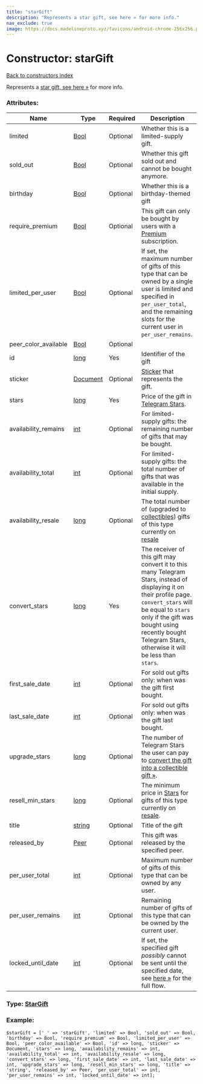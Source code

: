 ```yaml
---
title: "starGift"
description: "Represents a star gift, see here » for more info."
nav_exclude: true
image: https://docs.madelineproto.xyz/favicons/android-chrome-256x256.png
---
```

# Constructor: starGift  
[Back to constructors index](/API_docs/constructors/index.html)



Represents a [star gift, see here »](https://core.telegram.org/api/gifts) for more info.

### Attributes:

| Name     |    Type       | Required | Description |
|----------|---------------|----------|-------------|
|limited|[Bool](/API_docs/types/Bool.html) | Optional|Whether this is a limited-supply gift.|
|sold\_out|[Bool](/API_docs/types/Bool.html) | Optional|Whether this gift sold out and cannot be bought anymore.|
|birthday|[Bool](/API_docs/types/Bool.html) | Optional|Whether this is a birthday-themed gift|
|require\_premium|[Bool](/API_docs/types/Bool.html) | Optional|This gift can only be bought by users with a [Premium](https://core.telegram.org/api/premium) subscription.|
|limited\_per\_user|[Bool](/API_docs/types/Bool.html) | Optional|If set, the maximum number of gifts of this type that can be owned by a single user is limited and specified in `per_user_total`, and the remaining slots for the current user in `per_user_remains`.|
|peer\_color\_available|[Bool](/API_docs/types/Bool.html) | Optional|
|id|[long](/API_docs/types/long.html) | Yes|Identifier of the gift|
|sticker|[Document](/API_docs/types/Document.html) | Optional|[Sticker](https://core.telegram.org/api/stickers) that represents the gift.|
|stars|[long](/API_docs/types/long.html) | Yes|Price of the gift in [Telegram Stars](https://core.telegram.org/api/stars).|
|availability\_remains|[int](/API_docs/types/int.html) | Optional|For limited-supply gifts: the remaining number of gifts that may be bought.|
|availability\_total|[int](/API_docs/types/int.html) | Optional|For limited-supply gifts: the total number of gifts that was available in the initial supply.|
|availability\_resale|[long](/API_docs/types/long.html) | Optional|The total number of (upgraded to [collectibles](https://core.telegram.org/api/gifts#collectible-gifts)) gifts of this type currently on [resale](https://core.telegram.org/api/gifts#reselling-collectible-gifts)|
|convert\_stars|[long](/API_docs/types/long.html) | Yes|The receiver of this gift may convert it to this many Telegram Stars, instead of displaying it on their profile page.<br>`convert_stars` will be equal to `stars` only if the gift was bought using recently bought Telegram Stars, otherwise it will be less than `stars`.|
|first\_sale\_date|[int](/API_docs/types/int.html) | Optional|For sold out gifts only: when was the gift first bought.|
|last\_sale\_date|[int](/API_docs/types/int.html) | Optional|For sold out gifts only: when was the gift last bought.|
|upgrade\_stars|[long](/API_docs/types/long.html) | Optional|The number of Telegram Stars the user can pay to [convert the gift into a collectible gift »](https://core.telegram.org/api/gifts#collectible-gifts).|
|resell\_min\_stars|[long](/API_docs/types/long.html) | Optional|The minimum price in [Stars](https://core.telegram.org/api/stars) for gifts of this type currently on [resale](https://core.telegram.org/api/gifts#reselling-collectible-gifts).|
|title|[string](/API_docs/types/string.html) | Optional|Title of the gift|
|released\_by|[Peer](/API_docs/types/Peer.html) | Optional|This gift was released by the specified peer.|
|per\_user\_total|[int](/API_docs/types/int.html) | Optional|Maximum number of gifts of this type that can be owned by any user.|
|per\_user\_remains|[int](/API_docs/types/int.html) | Optional|Remaining number of gifts of this type that can be owned by the current user.|
|locked\_until\_date|[int](/API_docs/types/int.html) | Optional|If set, the specified gift *possibly* cannot be sent until the specified date, see [here »](https://core.telegram.org/api/gifts) for the full flow.|



### Type: [StarGift](/API_docs/types/StarGift.html)


### Example:

```
$starGift = ['_' => 'starGift', 'limited' => Bool, 'sold_out' => Bool, 'birthday' => Bool, 'require_premium' => Bool, 'limited_per_user' => Bool, 'peer_color_available' => Bool, 'id' => long, 'sticker' => Document, 'stars' => long, 'availability_remains' => int, 'availability_total' => int, 'availability_resale' => long, 'convert_stars' => long, 'first_sale_date' => int, 'last_sale_date' => int, 'upgrade_stars' => long, 'resell_min_stars' => long, 'title' => 'string', 'released_by' => Peer, 'per_user_total' => int, 'per_user_remains' => int, 'locked_until_date' => int];
```  
